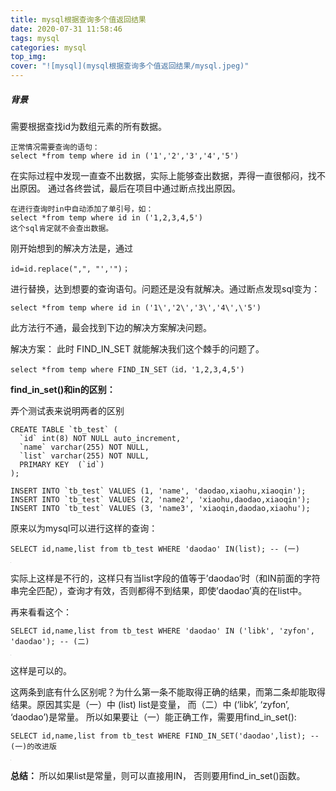 ```yaml
---
title: mysql根据查询多个值返回结果
date: 2020-07-31 11:58:46
tags: mysql
categories: mysql
top_img: 
cover: "![mysql](mysql根据查询多个值返回结果/mysql.jpeg)"
---
```


##### 背景

需要根据查找id为数组元素的所有数据。

```
正常情况需要查询的语句：
select *from temp where id in ('1','2','3','4','5')
```

在实际过程中发现一直查不出数据，实际上能够查出数据，弄得一直很郁闷，找不出原因。
通过各终尝试，最后在项目中通过断点找出原因。

```
在进行查询时in中自动添加了单引号，如：
select *from temp where id in ('1,2,3,4,5')
这个sql肯定就不会查出数据。
```

刚开始想到的解决方法是，通过

```
id=id.replace(",", "','")；
```

进行替换，达到想要的查询语句。问题还是没有就解决。通过断点发现sql变为：

```
select *from temp where id in ('1\','2\','3\','4\',\'5')
```

此方法行不通，最会找到下边的解决方案解决问题。

解决方案：
此时 FIND_IN_SET 就能解决我们这个棘手的问题了。

```
select *from temp where FIND_IN_SET（id，'1,2,3,4,5')
```

**find_in_set()和in的区别：**

弄个测试表来说明两者的区别

```
CREATE TABLE `tb_test` (
  `id` int(8) NOT NULL auto_increment,
  `name` varchar(255) NOT NULL,
  `list` varchar(255) NOT NULL,
  PRIMARY KEY  (`id`)
);

INSERT INTO `tb_test` VALUES (1, 'name', 'daodao,xiaohu,xiaoqin');
INSERT INTO `tb_test` VALUES (2, 'name2', 'xiaohu,daodao,xiaoqin');
INSERT INTO `tb_test` VALUES (3, 'name3', 'xiaoqin,daodao,xiaohu');
```

原来以为mysql可以进行这样的查询：

```
SELECT id,name,list from tb_test WHERE 'daodao' IN(list); -- (一) 
```

![img](data:image/gif;base64,R0lGODdhAQABAPAAAMPDwwAAACwAAAAAAQABAAACAkQBADs=)

实际上这样是不行的，这样只有当list字段的值等于’daodao’时（和IN前面的字符串完全匹配），查询才有效，否则都得不到结果，即使’daodao’真的在list中。

再来看看这个：

```
SELECT id,name,list from tb_test WHERE 'daodao' IN ('libk', 'zyfon', 'daodao'); -- (二)
```

![img](data:image/gif;base64,R0lGODdhAQABAPAAAMPDwwAAACwAAAAAAQABAAACAkQBADs=)

这样是可以的。

这两条到底有什么区别呢？为什么第一条不能取得正确的结果，而第二条却能取得结果。原因其实是（一）中 (list) list是变量， 而（二）中 (‘libk’, ‘zyfon’, ‘daodao’)是常量。
所以如果要让（一）能正确工作，需要用find_in_set():

```
SELECT id,name,list from tb_test WHERE FIND_IN_SET('daodao',list); -- (一)的改进版
```

![img](data:image/gif;base64,R0lGODdhAQABAPAAAMPDwwAAACwAAAAAAQABAAACAkQBADs=)

**总结：**
所以如果list是常量，则可以直接用IN， 否则要用find_in_set()函数。
